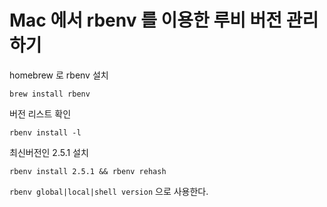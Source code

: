 # Mac 에서 rbenv 를 이용한 루비 버전 관리하기

homebrew 로 rbenv 설치
```
brew install rbenv
```

버전 리스트 확인
```
rbenv install -l
```

최신버전인 2.5.1 설치
```
rbenv install 2.5.1 && rbenv rehash
```

`rbenv global|local|shell version` 으로 사용한다.
